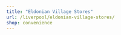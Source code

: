 ```yaml
---
title: "Eldonian Village Stores"
url: /liverpool/eldonian-village-stores/
shop: convenience
---
```

